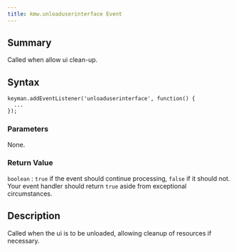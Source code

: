 ```yaml
---
title: kmw.unloaduserinterface Event
---
```

  
## Summary

Called when allow ui clean-up.

## Syntax

```
keyman.addEventListener('unloaduserinterface', function() {
  ...
});
```

### Parameters

None.

### Return Value

`boolean`
:   `true` if the event should continue processing, `false` if it should
    not. Your event handler should return `true` aside from exceptional
    circumstances.

## Description

Called when the ui is to be unloaded, allowing cleanup of resources if
necessary.
